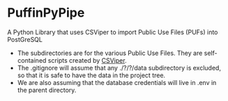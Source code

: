 # PuffinPyPipe
A Python Library that uses CSViper to import Public Use Files (PUFs) into PostGreSQL

* The subdirectories are for the various Public Use Files. They are self-contained scripts created by [CSViper](https://github.com/ftrotter/csviper).
* The .gitignore will assume that any ./?/?/data subdirectory is excluded, so that it is safe to have the data in the project tree. 
* We are also assuming that the database credentials will live in .env in the parent directory. 
